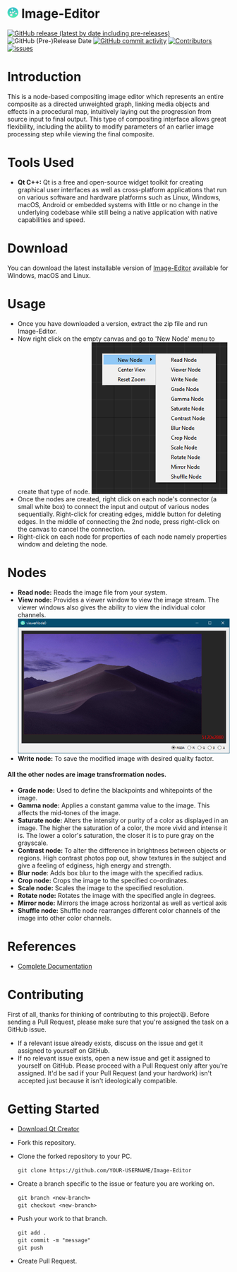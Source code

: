 # <img src="icon.png" height="25"/> Image-Editor

[![GitHub release (latest by date including pre-releases)](https://img.shields.io/github/v/release/abansal755/Image-Editor?include_prereleases&label=latest%20release)](https://github.com/abansal755/Image-Editor/releases)
![GitHub (Pre-)Release Date](https://img.shields.io/github/release-date-pre/abansal755/Image-Editor)
[![GitHub commit activity](https://img.shields.io/github/commit-activity/m/abansal755/Image-Editor)](https://github.com/abansal755/Image-Editor/graphs/commit-activity)
[![Contributors](https://img.shields.io/github/contributors/abansal755/Image-Editor?color=brightgreen)](https://github.com/abansal755/Image-Editor/graphs/contributors)
[![issues](https://img.shields.io/github/issues/abansal755/Image-Editor)](https://github.com/abansal755/Image-Editor/issues)

# Introduction
This is a node-based compositing image editor which represents an entire composite as a directed unweighted graph, linking media objects and effects in a procedural map, intuitively laying out the progression from source input to final output. This type of compositing interface allows great flexibility, including the ability to modify parameters of an earlier image processing step while viewing the final composite.

# Tools Used
- **Qt C++:** Qt is a free and open-source widget toolkit for creating graphical user interfaces as well as cross-platform applications that run on various software and hardware platforms such as Linux, Windows, macOS, Android or embedded systems with little or no change in the underlying codebase while still being a native application with native capabilities and speed.

# Download
You can download the latest installable version of [Image-Editor](https://github.com/abansal755/Image-Editor/releases) available for Windows, macOS and Linux.

# Usage
* Once you have downloaded a version, extract the zip file and run Image-Editor.
* Now right click on the empty canvas and go to 'New Node' menu to create that type of node.
    ![1](screenshots/1.png)
* Once the nodes are created, right click on each node's connector (a small white box) to connect the input and output of various nodes sequentially. Right-click for creating edges, middle button for deleting edges. In the middle of connecting the 2nd node, press right-click on the canvas to cancel the connection.
* Right-click on each node for properties of each node namely properties window and deleting the node.

# Nodes 
* **Read node:** Reads the image file from your system.
* **View node:** Provides a viewer window to view the image stream. The viewer windows also gives the ability to view the individual color channels.
![2](screenshots/2.png)
* **Write node:** To save the modified image with desired quality factor.

#### All the other nodes are image transfrormation nodes. 

* **Grade node:** Used to define the blackpoints and whitepoints of the image.
* **Gamma node:** Applies a constant gamma value to the image. This affects the mid-tones of the image.
* **Saturate node:** Alters the intensity or purity of a color as displayed in an image. The higher the saturation of a color, the more vivid and intense it is. The lower a color's saturation, the closer it is to pure gray on the grayscale.
* **Contrast node:** To alter the difference in brightness between objects or regions. High contrast photos pop out, show textures in the subject and give a feeling of edginess, high energy and strength.
* **Blur node**: Adds box blur to the image with the specified radius.
* **Crop node:** Crops the image to the specified co-ordinates.
* **Scale node:** Scales the image to the specified resolution.
* **Rotate node:** Rotates the image with the specified angle in degrees.
* **Mirror node:** Mirrors the image across horizontal as well as vertical axis
* **Shuffle node:** Shuffle node rearranges different color channels of the image into other color channels.

# References
* [Complete Documentation](https://doc.qt.io/)

# Contributing
 First of all, thanks for thinking of contributing to this project:smiley:.
 Before sending a Pull Request, please make sure that you're assigned the task on a GitHub issue.
* If a relevant issue already exists, discuss on the issue and get it assigned to yourself on GitHub.
* If no relevant issue exists, open a new issue and get it assigned to yourself on GitHub.
 Please proceed with a Pull Request only after you're assigned. It'd be sad if your Pull Request (and your hardwork) isn't accepted just because it isn't ideologically compatible.

 # Getting Started 
* [Download Qt Creator](https://www.qt.io/download)
* Fork this repository.
* Clone the forked repository to your PC.

    `git clone https://github.com/YOUR-USERNAME/Image-Editor`
* Create a branch specific to the issue or feature you are working on.
   
   `git branch <new-branch>`  
    `git checkout <new-branch>`
* Push your work to that branch.

    `git add .`  
    `git commit -m "message"`  
    `git push`
* Create Pull Request.
